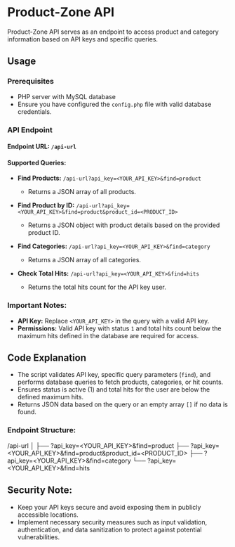 # Product-Zone API

Product-Zone API serves as an endpoint to access product and category information based on API keys and specific queries.

## Usage

### Prerequisites

- PHP server with MySQL database
- Ensure you have configured the `config.php` file with valid database credentials.

### API Endpoint

#### Endpoint URL: `/api-url`

#### Supported Queries:

- **Find Products:** `/api-url?api_key=<YOUR_API_KEY>&find=product`
  - Returns a JSON array of all products.

- **Find Product by ID:** `/api-url?api_key=<YOUR_API_KEY>&find=product&product_id=<PRODUCT_ID>`
  - Returns a JSON object with product details based on the provided product ID.

- **Find Categories:** `/api-url?api_key=<YOUR_API_KEY>&find=category`
  - Returns a JSON array of all categories.

- **Check Total Hits:** `/api-url?api_key=<YOUR_API_KEY>&find=hits`
  - Returns the total hits count for the API key user.

### Important Notes:

- **API Key:** Replace `<YOUR_API_KEY>` in the query with a valid API key.
- **Permissions:** Valid API key with status `1` and total hits count below the maximum hits defined in the database are required for access.

## Code Explanation

- The script validates API key, specific query parameters (`find`), and performs database queries to fetch products, categories, or hit counts.
- Ensures status is active (1) and total hits for the user are below the defined maximum hits.
- Returns JSON data based on the query or an empty array `[]` if no data is found.

### Endpoint Structure:

/api-url
│
├── ?api_key=<YOUR_API_KEY>&find=product
├── ?api_key=<YOUR_API_KEY>&find=product&product_id=<PRODUCT_ID>
├── ?api_key=<YOUR_API_KEY>&find=category
└── ?api_key=<YOUR_API_KEY>&find=hits

## Security Note:

- Keep your API keys secure and avoid exposing them in publicly accessible locations.
- Implement necessary security measures such as input validation, authentication, and data sanitization to protect against potential vulnerabilities.
